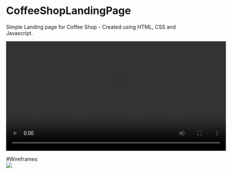 # CoffeeShopLandingPage
Simple Landing page for Coffee Shop - Created using HTML, CSS and Javascript.

<video src ="https://github.com/JustinAdkins25/JustinAdkins25/assets/104293741/d61083ee-e567-4e72-9e0c-ff0c2e834cce" width ="600" height ="300" autoplay />;<br>

#Wireframes <br>
<img src = "https://github.com/JustinAdkins25/CoffeeShopLandingPage/assets/104293741/63a46817-f4dc-445c-b447-88a63ace34f8" />
